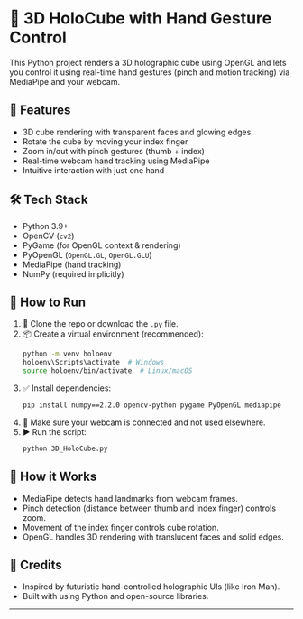 # 🧊 3D HoloCube with Hand Gesture Control

This Python project renders a 3D holographic cube using OpenGL and lets you control it using real-time hand gestures (pinch and motion tracking) via MediaPipe and your webcam.

## 🎯 Features

- 3D cube rendering with transparent faces and glowing edges  
- Rotate the cube by moving your index finger  
- Zoom in/out with pinch gestures (thumb + index)  
- Real-time webcam hand tracking using MediaPipe  
- Intuitive interaction with just one hand

## 🛠️ Tech Stack

- Python 3.9+  
- OpenCV (`cv2`)  
- PyGame (for OpenGL context & rendering)  
- PyOpenGL (`OpenGL.GL`, `OpenGL.GLU`)  
- MediaPipe (hand tracking)  
- NumPy (required implicitly)

## 🚀 How to Run

1. 🔁 Clone the repo or download the `.py` file.  
2. 📦 Create a virtual environment (recommended):
    ```bash
    python -m venv holoenv
    holoenv\Scripts\activate  # Windows
    source holoenv/bin/activate  # Linux/macOS
    ```
3. ✅ Install dependencies:
    ```bash
    pip install numpy==2.2.0 opencv-python pygame PyOpenGL mediapipe
    ```
4. 🎥 Make sure your webcam is connected and not used elsewhere.  
5. ▶️ Run the script:
    ```bash
    python 3D_HoloCube.py
    ```

## 🧠 How it Works

- MediaPipe detects hand landmarks from webcam frames.  
- Pinch detection (distance between thumb and index finger) controls zoom.  
- Movement of the index finger controls cube rotation.  
- OpenGL handles 3D rendering with translucent faces and solid edges.

## 🙌 Credits

- Inspired by futuristic hand-controlled holographic UIs (like Iron Man).  
- Built with using Python and open-source libraries.

---

